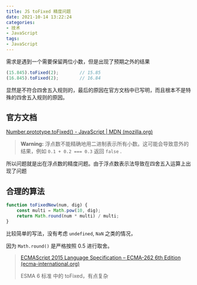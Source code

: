 ```yaml
---
title: JS toFixed 精度问题
date: 2021-10-14 13:22:24
categories:
- 技术
- JavaScript
tags:
- JavaScript
---
```


需求是遇到一个需要保留两位小数，但是出现了预期之外的结果

``` javascript
(15.845).toFixed(2);		// 15.85
(16.845).toFixed(2);		// 16.84
```

显然是不符合四舍五入规则的，最后的原因在官方文档中已写明，而且根本不是特殊的四舍五入规则的原因。

<!--more-->

## 官方文档

[Number.prototype.toFixed() - JavaScript | MDN (mozilla.org)](https://developer.mozilla.org/zh-CN/docs/Web/JavaScript/Reference/Global_Objects/Number/toFixed)

> **Warning:** 浮点数不能精确地用二进制表示所有小数。这可能会导致意外的结果，例如 `0.1 + 0.2 === 0.3` 返回 `false` .

所以问题就是出在浮点数的精度问题。由于浮点数表示法导致在四舍五入运算上出现了问题



## 合理的算法

``` javascript
function toFixedNew(num, dig) {
    const multi = Math.pow(10, dig);
    return Math.round(num * multi) / multi;
}
```

比较简单的写法，没有考虑 `undefined`, `NaN` 之类的情况，

因为 `Math.round()` 是严格按照 0.5 进行取舍。



> [ECMAScript 2015 Language Specification – ECMA-262 6th Edition (ecma-international.org)](https://262.ecma-international.org/6.0/#sec-number.prototype.tofixed)
>
> ESMA 6 标准 中的 toFixed，有点复杂